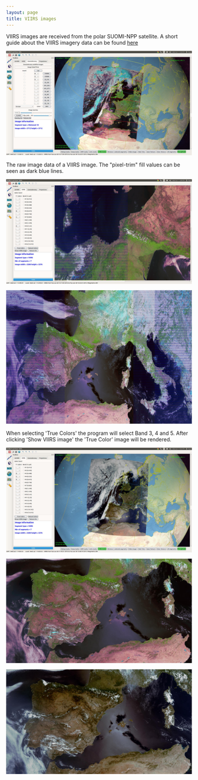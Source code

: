 ```yaml
---
layout: page
title: VIIRS images
---
```


VIIRS images are received from the polar SUOMI-NPP satellite.
A short guide about the VIIRS imagery data can be found [here](http://rammb.cira.colostate.edu/projects/npp/Beginner_Guide_to_VIIRS_Imagery_Data.pdf)

![_config.yml](/images/Screenshot_VIIRS_1.jpg)

The raw image data of a VIIRS image. The "pixel-trim" fill values can be seen as dark blue lines.

![_config.yml](/images/Screenshot_VIIRS_2.jpg)

![_config.yml](/images/VIIRS201506211230.jpg)

When selecting 'True Colors' the program will select Band 3, 4 and 5. After clicking 'Show VIIRS image' the 'True Color' image will be rendered.

![_config.yml](/images/Screenshot_VIIRS_3.jpg)

![_config.yml](/images/spain201506211230_nat.jpg)

![_config.yml](/images/spain201506211230_true.jpg)
